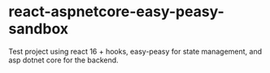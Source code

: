 # react-aspnetcore-easy-peasy-sandbox
Test project using react 16 + hooks, easy-peasy for state management, and asp dotnet core for the backend.
